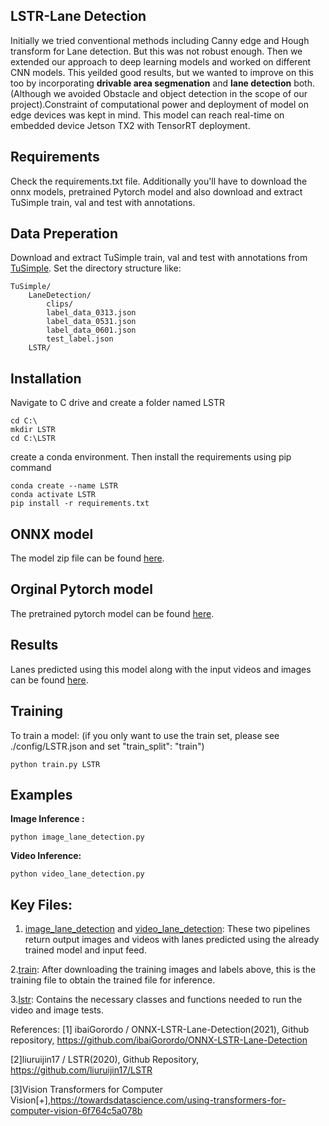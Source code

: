 ## LSTR-Lane Detection
Initially we tried conventional methods including Canny edge and Hough transform for Lane detection. But this was not robust enough. Then we extended our approach 
to deep learning models and worked on different CNN models. This yeilded good results, but we wanted to improve on this too by incorporating **drivable area 
segmenation** and **lane detection** both.(Although we avoided Obstacle and object detection in the scope of our project).Constraint of computational power and 
deployment of model on edge devices was kept in mind. This model can reach real-time on embedded device Jetson TX2 with TensorRT deployment.

## Requirements
Check the requirements.txt file. Additionally you'll have to download the onnx models, pretrained Pytorch model and also download and extract TuSimple train, val and test with annotations.

## Data Preperation
Download and extract TuSimple train, val and test with annotations from [TuSimple](https://github.com/TuSimple/tusimple-benchmark). Set the directory structure like:
```
TuSimple/
    LaneDetection/
        clips/
        label_data_0313.json
        label_data_0531.json
        label_data_0601.json
        test_label.json
    LSTR/
```

## Installation
Navigate to C drive and create a folder named LSTR 
```
cd C:\
mkdir LSTR
cd C:\LSTR
```
create a conda environment. Then install the requirements using pip command 
```
conda create --name LSTR
conda activate LSTR
pip install -r requirements.txt
```

## ONNX model 
The model zip file can be found [here](https://drive.google.com/drive/folders/1oDUhy5k3RyvNLO8nYoVOLng55ua8-z2q?usp=sharing).

## Orginal Pytorch model
The pretrained pytorch model can be found [here](https://drive.google.com/drive/folders/1zMSSeZdBQ1s7taKrhU-mtEiTnz5goFTK?usp=sharing).

## Results
Lanes predicted using this model along with the input videos and images can be found [here](https://drive.google.com/drive/folders/1O5_s5Do6JK9OnM6kb-BMITNsS5R5h06w?usp=sharing).

## Training
To train a model:
(if you only want to use the train set, please see ./config/LSTR.json and set "train_split": "train")
```
python train.py LSTR
```

## Examples
**Image Inference :**
```
python image_lane_detection.py
```
**Video Inference:**
```
python video_lane_detection.py
```
## Key Files: 
1. [image_lane_detection](https://github.com/IVDC-Club-IIT-Indore/IITISoC-23-IVR1-LaneDetection-using-LimitedComputationPower/blob/main/Lane_detection_using_DL/LSTR-Lane%20detection/image_lane_detection.py) and [video_lane_detection](https://github.com/IVDC-Club-IIT-Indore/IITISoC-23-IVR1-LaneDetection-using-LimitedComputationPower/blob/main/Lane_detection_using_DL/LSTR-Lane%20detection/video_lane_detection.py): These two pipelines return output images and videos with lanes predicted using the already trained model and input feed.

2.[train](https://github.com/IVDC-Club-IIT-Indore/IITISoC-23-IVR1-LaneDetection-using-LimitedComputationPower/blob/main/Lane_detection_using_DL/LSTR-Lane%20detection/train.py): After downloading the training images and labels above, this is the training file to obtain the trained file for inference.

3.[lstr](https://github.com/IVDC-Club-IIT-Indore/IITISoC-23-IVR1-LaneDetection-using-LimitedComputationPower/blob/main/Lane_detection_using_DL/LSTR-Lane%20detection/lstr/lstr.py): Contains the necessary classes and functions needed to run the video and image tests.

References:
[1] ibaiGorordo / ONNX-LSTR-Lane-Detection(2021), Github repository, https://github.com/ibaiGorordo/ONNX-LSTR-Lane-Detection

[2]liuruijin17 / LSTR(2020), Github Repository, https://github.com/liuruijin17/LSTR

[3]Vision Transformers for Computer Vision[+],https://towardsdatascience.com/using-transformers-for-computer-vision-6f764c5a078b
